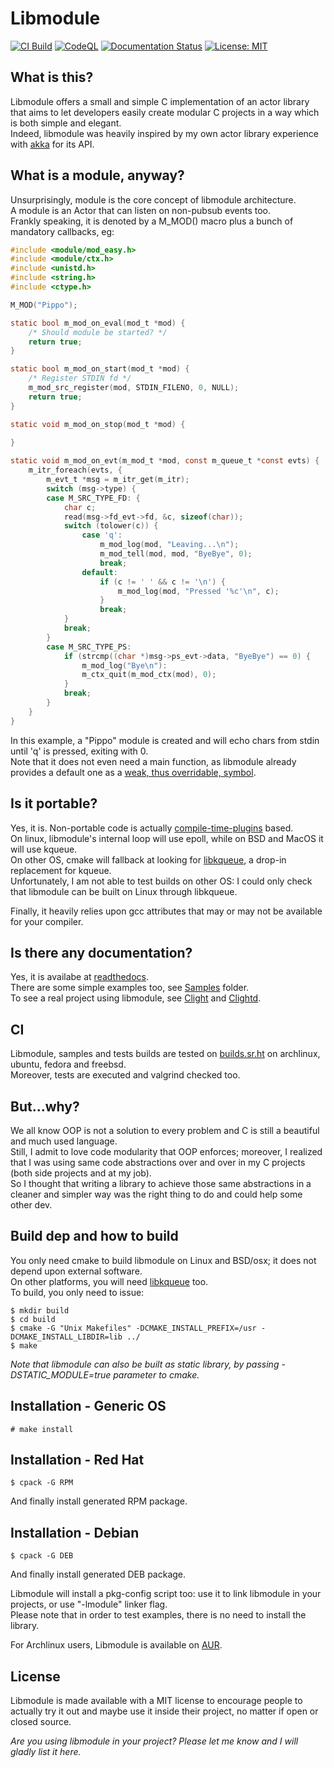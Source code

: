 # Libmodule

[![CI Build](https://github.com/FedeDP/libmodule/actions/workflows/ci.yaml/badge.svg)](https://github.com/FedeDP/libmodule/actions/workflows/ci.yaml)
[![CodeQL](https://github.com/FedeDP/libmodule/actions/workflows/codeql.yaml/badge.svg)](https://github.com/FedeDP/libmodule/actions/workflows/codeql.yaml)
[![Documentation Status](https://readthedocs.org/projects/libmodule/badge/?version=latest)](https://libmodule.readthedocs.io/en/latest/?badge=latest)
[![License: MIT](https://img.shields.io/badge/License-MIT-yellow.svg)](https://opensource.org/licenses/MIT)

## What is this?

Libmodule offers a small and simple C implementation of an actor library that aims to let developers easily create modular C projects in a way which is both simple and elegant.  
Indeed, libmodule was heavily inspired by my own actor library experience with [akka](https://akka.io/) for its API.  

## What is a module, anyway?

Unsurprisingly, module is the core concept of libmodule architecture.  
A module is an Actor that can listen on non-pubsub events too.  
Frankly speaking, it is denoted by a M_MOD() macro plus a bunch of mandatory callbacks, eg:
```C
#include <module/mod_easy.h>
#include <module/ctx.h>
#include <unistd.h>
#include <string.h>
#include <ctype.h>

M_MOD("Pippo");

static bool m_mod_on_eval(mod_t *mod) {
    /* Should module be started? */
    return true;
}

static bool m_mod_on_start(mod_t *mod) {
    /* Register STDIN fd */
    m_mod_src_register(mod, STDIN_FILENO, 0, NULL);
    return true;
}

static void m_mod_on_stop(mod_t *mod) {
    
}

static void m_mod_on_evt(m_mod_t *mod, const m_queue_t *const evts) {
    m_itr_foreach(evts, {
        m_evt_t *msg = m_itr_get(m_itr);
        switch (msg->type) {
        case M_SRC_TYPE_FD: {
            char c;
            read(msg->fd_evt->fd, &c, sizeof(char));
            switch (tolower(c)) {
                case 'q':
                    m_mod_log(mod, "Leaving...\n");
                    m_mod_tell(mod, mod, "ByeBye", 0);
                    break;
                default:
                    if (c != ' ' && c != '\n') {
                        m_mod_log(mod, "Pressed '%c'\n", c);
                    }
                    break;
            }
            break;
        }
        case M_SRC_TYPE_PS:
            if (strcmp((char *)msg->ps_evt->data, "ByeBye") == 0) {
                m_mod_log("Bye\n"):
                m_ctx_quit(m_mod_ctx(mod), 0);
            }
            break;
        }
    }
}
```
In this example, a "Pippo" module is created and will echo chars from stdin until 'q' is pressed, exiting with 0.  
Note that it does not even need a main function, as libmodule already provides a default one as a [weak, thus overridable, symbol](https://gcc.gnu.org/onlinedocs/gcc-3.2/gcc/Function-Attributes.html).  

## Is it portable?

Yes, it is. Non-portable code is actually [compile-time-plugins](https://github.com/FedeDP/libmodule/tree/master/Lib/poll_plugins) based.  
On linux, libmodule's internal loop will use epoll, while on BSD and MacOS it will use kqueue.  
On other OS, cmake will fallback at looking for [libkqueue](https://github.com/mheily/libkqueue), a drop-in replacement for kqueue.  
Unfortunately, I am not able to test builds on other OS: I could only check that libmodule can be built on Linux through libkqueue.  

Finally, it heavily relies upon gcc attributes that may or may not be available for your compiler.

## Is there any documentation?

Yes, it is availabe at [readthedocs](http://libmodule.readthedocs.io/en/latest/).  
There are some simple examples too, see [Samples](https://github.com/FedeDP/libmodule/tree/master/Samples) folder.  
To see a real project using libmodule, see [Clight](https://github.com/FedeDP/Clight) and [Clightd](https://github.com/FedeDP/Clightd).

## CI

Libmodule, samples and tests builds are tested on [builds.sr.ht](https://builds.sr.ht/~fededp/libmodule) on archlinux, ubuntu, fedora and freebsd.  
Moreover, tests are executed and valgrind checked too.  

## But...why?

We all know OOP is not a solution to every problem and C is still a beautiful and much used language.  
Still, I admit to love code modularity that OOP enforces; moreover, I realized that I was using same code abstractions over and over in my C projects (both side projects and at my job).  
So I thought that writing a library to achieve those same abstractions in a cleaner and simpler way was the right thing to do and could help some other dev. 

## Build dep and how to build

You only need cmake to build libmodule on Linux and BSD/osx; it does not depend upon external software.  
On other platforms, you will need [libkqueue](https://github.com/mheily/libkqueue) too.  
To build, you only need to issue:

    $ mkdir build
    $ cd build
    $ cmake -G "Unix Makefiles" -DCMAKE_INSTALL_PREFIX=/usr -DCMAKE_INSTALL_LIBDIR=lib ../
    $ make

*Note that libmodule can also be built as static library, by passing -DSTATIC_MODULE=true parameter to cmake.*

Installation - Generic OS
-------------------------

    # make install

Installation - Red Hat
----------------------

    $ cpack -G RPM

And finally install generated RPM package.

Installation - Debian
---------------------

    $ cpack -G DEB

And finally install generated DEB package.

Libmodule will install a pkg-config script too: use it to link libmodule in your projects, or use "-lmodule" linker flag.  
Please note that in order to test examples, there is no need to install the library.

For Archlinux users, Libmodule is available on [AUR](https://aur.archlinux.org/packages/libmodule/).

## License
Libmodule is made available with a MIT license to encourage people to actually try it out and maybe use it inside their project, no matter if open or closed source.  

*Are you using libmodule in your project? Please let me know and I will gladly list it here.*
